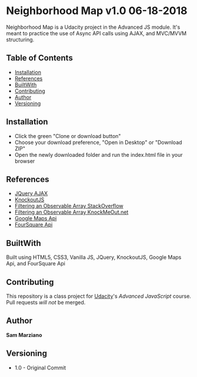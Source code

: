 # Neighborhood Map v1.0 06-18-2018

Neighborhood Map is a Udacity project in the Advanced JS module. It's meant to practice the use of Async API calls using AJAX, and MVC/MVVM structuring.

## Table of Contents

* [Installation](#installation)
* [References](#references)
* [BuiltWith](#builtwith)
* [Contributing](#contributing)
* [Author](#author)
* [Versioning](#versioning)

## Installation

* Click the green "Clone or download button"
* Choose your download preference, "Open in Desktop" or "Download ZIP"
* Open the newly downloaded folder and run the index.html file in your browser

## References

* [JQuery AJAX](http://api.jquery.com/jquery.ajax/)
* [KnockoutJS](http://knockoutjs.com/index.html)
* [Filtering an Observable Array StackOverflow](https://stackoverflow.com/questions/20857594/knockout-filtering-on-observable-array)
* [Filtering an Observable Array KnockMeOut.net](http://www.knockmeout.net/2011/04/utility-functions-in-knockoutjs.html)
* [Google Maps Api](https://developers.google.com/maps/documentation/javascript/tutorial)
* [FourSquare Api](https://developer.foursquare.com/)

## BuiltWith

Built using HTML5, CSS3, Vanilla JS, JQuery, KnockoutJS, Google Maps Api, and FourSquare Api

## Contributing

This repository is a class project for [Udacity](https://www.udacity.com/)'s *Advanced JavaScript* course. Pull requests _will not_ be merged.

## Author

**Sam Marziano**

## Versioning

* 1.0 - Original Commit
